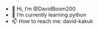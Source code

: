 - 👋 Hi, I’m @DavidBoom200
- 🌱 I’m currently learning python
- 📫 How to reach me: david-kakuk

<!---
DavidBoom200/DavidBoom200 is a ✨ special ✨ repository because its `README.md` (this file) appears on your GitHub profile.
You can click the Preview link to take a look at your changes.
--->
